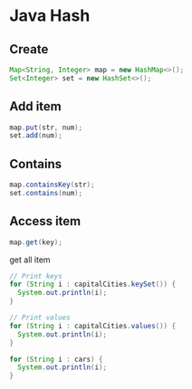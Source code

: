 # Java Hash
## Create
```java
Map<String, Integer> map = new HashMap<>();
Set<Integer> set = new HashSet<>();
```

## Add item
```java
map.put(str, num);
set.add(num);
```

## Contains
```java
map.containsKey(str);
set.contains(num);
```

## Access item
```java
map.get(key);
```

get all item
```java
// Print keys
for (String i : capitalCities.keySet()) {
  System.out.println(i);
}

// Print values
for (String i : capitalCities.values()) {
  System.out.println(i);
}
```

```java
for (String i : cars) {
  System.out.println(i);
}
```



